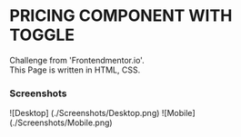 # PRICING COMPONENT WITH TOGGLE

Challenge from 'Frontendmentor.io'. <br>
This Page is written in HTML, CSS. <br>

### Screenshots
![Desktop] (./Screenshots/Desktop.png)
![Mobile] (./Screenshots/Mobile.png)